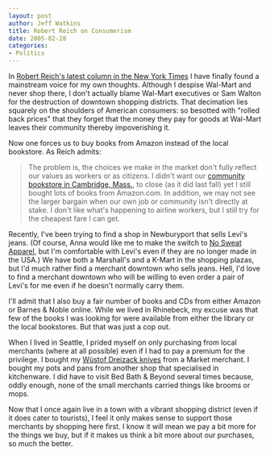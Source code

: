 ```yaml
--- 
layout: post
author: Jeff Watkins
title: Robert Reich on Consumerism
date: 2005-02-28
categories: 
- Politics
---
```


In [Robert Reich's latest column in the New York Times][reich-nyt] I have finally found a mainstream voice for my own thoughts. Although I despise Wal-Mart and never shop there, I don't actually blame Wal-Mart executives or Sam Walton for the destruction of downtown shopping districts. That decimation lies squarely on the shoulders of American consumers: so besotted with "rolled back prices" that they forget that the money they pay for goods at Wal-Mart leaves their community thereby impoverishing it.

Now one forces us to buy books from Amazon instead of the local bookstore. As Reich admits:

> The problem is, the choices we make in the market don't fully reflect our values as workers or as citizens. I didn't want our [community bookstore in Cambridge, Mass.][1], to close (as it did last fall) yet I still bought lots of books from Amazon.com. In addition, we may not see the larger bargain when our own job or community isn't directly at stake. I don't like what's happening to airline workers, but I still try for the cheapest fare I can get. 

Recently, I've been trying to find a shop in Newburyport that sells Levi's jeans. (Of course, Anna would like me to make the switch to [No Sweat Apparel][no-sweat], but I'm comfortable with Levi's even if they are no longer made in the USA.) We have both a Marshall's and a K-Mart in the shopping plazas, but I'd much rather find a merchant downtown who sells jeans. Hell, I'd love to find a merchant downtown who will be willing to even order a pair of Levi's for me even if he doesn't normally carry them.

I'll admit that I also buy a fair number of books and CDs from either Amazon or Barnes & Noble online. While we lived in Rhinebeck, my excuse was that few of the books I was looking for were available from either the library or the local bookstores. But that was just a cop out.

When I lived in Seattle, I prided myself on only purchasing from local merchants (where at all possible) even if I had to pay a premium for the privilege. I bought my [W&uuml;stof Dreizack knives][knives] from a Market merchant. I bought my pots and pans from another shop that specialised in kitchenware. I did have to visit Bed Bath & Beyond several times because, oddly enough, none of the small merchants carried things like brooms or mops.

Now that I once again live in a town with a vibrant shopping district (even if it does cater to tourists), I feel it only makes sense to support those merchants by shopping here first. I know it will mean we pay a bit more for the things we buy, but if it makes us think a bit more about our purchases, so much the better.

[reich-nyt]: http://nytimes.com/2005/02/28/opinion/28reich.html
[no-sweat]: http://www.nosweatapparel.com/ "Union and/or non-sweatshop produced apparel"
[knives]: http://www.wusthof.com/main.htm "Really great knives"
[1]: http://www.oreillynet.com/pub/wlg/5671 (Independent booksellers can't compete with Amazon)
